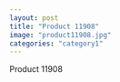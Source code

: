 ```yaml
---
layout: post
title: "Product 11908"
image: "product11908.jpg"
categories: "category1"
---
```

Product 11908

